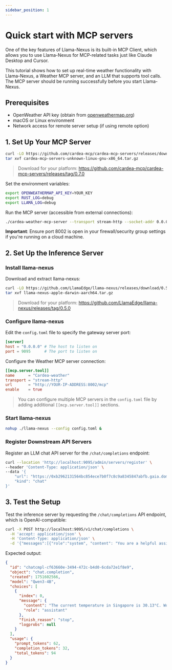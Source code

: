```yaml
---
sidebar_position: 1
---
```


# Quick start with MCP servers

One of the key features of Llama-Nexus is its built-in MCP Client, which allows you to use Llama-Nexus for MCP-related tasks just like Claude Desktop and Cursor.

This tutorial shows how to set up real-time weather functionality with Llama-Nexus, a Weather MCP server, and an LLM that supports tool calls. The MCP server should be running successfully before you start Llama-Nexus.

## Prerequisites

- OpenWeather API key (obtain from [openweathermap.org](https://openweathermap.org))
- macOS or Linux environment
- Network access for remote server setup (if using remote option)

## 1. Set Up Your MCP Server

```bash
curl -LO https://github.com/cardea-mcp/cardea-mcp-servers/releases/download/0.7.0/cardea-mcp-servers-unknown-linux-gnu-x86_64.tar.gz
tar xvf cardea-mcp-servers-unknown-linux-gnu-x86_64.tar.gz
```
> Download for your platform: https://github.com/cardea-mcp/cardea-mcp-servers/releases/tag/0.7.0

Set the environment variables:

```bash
export OPENWEATHERMAP_API_KEY=YOUR_KEY
export RUST_LOG=debug
export LLAMA_LOG=debug
```

Run the MCP server (accessible from external connections):

```bash
./cardea-weather-mcp-server --transport stream-http --socket-addr 0.0.0.0:8002
```

**Important**: Ensure port 8002 is open in your firewall/security group settings if you're running on a cloud machine.

## 2. Set Up the Inference Server

### Install llama-nexus

Download and extract llama-nexus:

```bash
curl -LO https://github.com/LlamaEdge/llama-nexus/releases/download/0.5.0/llama-nexus-apple-darwin-aarch64.tar.gz
tar xvf llama-nexus-apple-darwin-aarch64.tar.gz
```

> Download for your platform: https://github.com/LlamaEdge/llama-nexus/releases/tag/0.5.0

### Configure llama-nexus

Edit the `config.toml` file to specify the gateway server port:

```toml
[server]
host = "0.0.0.0" # The host to listen on
port = 9095      # The port to listen on
```

Configure the Weather MCP server connection:


```toml
[[mcp.server.tool]]
name      = "Cardea-weather"
transport = "stream-http"
url       = "http://YOUR-IP-ADDRESS:8002/mcp"
enable    = true
```
> You can configure multiple MCP servers in the `config.toml` file by adding additional `[[mcp.server.tool]]` sections.

### Start llama-nexus

```bash
nohup ./llama-nexus --config config.toml &
```

### Register Downstream API Servers

Register an LLM chat API server for the `/chat/completions` endpoint:

```bash
curl --location 'http://localhost:9095/admin/servers/register' \
--header 'Content-Type: application/json' \
--data '{
    "url": "https://0xb2962131564bc854ece7b0f7c8c9a8345847abfb.gaia.domains",
    "kind": "chat"
}'
```

## 3. Test the Setup

Test the inference server by requesting the `/chat/completions` API endpoint, which is OpenAI-compatible:

```bash
curl -X POST http://localhost:9095/v1/chat/completions \
  -H 'accept: application/json' \
  -H 'Content-Type: application/json' \
  -d '{"messages":[{"role":"system", "content": "You are a helpful assistant. You will use the tool to solve user problems."},{"role":"user", "content": "What is the weather in Singapore?"}]}'
```

Expected output:

```json
{
  "id": "chatcmpl-cf63660e-3494-472c-b4d0-6cda72e1f8e9",
  "object": "chat.completion",
  "created": 1751602566,
  "model": "Qwen3-4B",
  "choices": [
    {
      "index": 0,
      "message": {
        "content": "The current temperature in Singapore is 30.13°C. Would you like to know the weather forecast for the next few days as well?",
        "role": "assistant"
      },
      "finish_reason": "stop",
      "logprobs": null
    }
  ],
  "usage": {
    "prompt_tokens": 62,
    "completion_tokens": 32,
    "total_tokens": 94
  }
}
```
